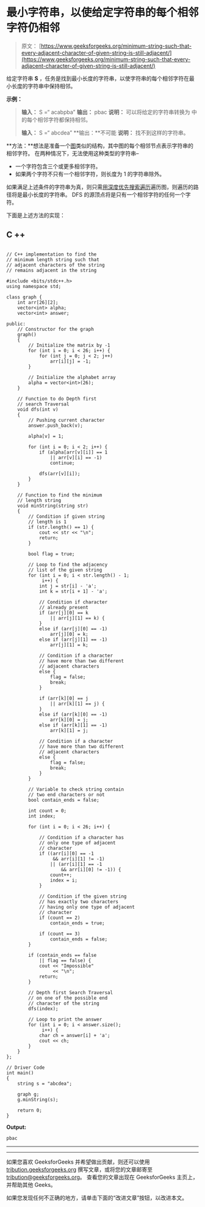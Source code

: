 # 最小字符串，以使给定字符串的每个相邻字符仍相邻

> 原文： [https://www.geeksforgeeks.org/minimum-string-such-that-every-adjacent-character-of-given-string-is-still-adjacent/](https://www.geeksforgeeks.org/minimum-string-such-that-every-adjacent-character-of-given-string-is-still-adjacent/)

给定字符串 **S** ，任务是找到最小长度的字符串，以使字符串的每个相邻字符在最小长度的字符串中保持相邻。

**示例：**

> **输入：** S =“ acabpba”
> **输出：** pbac
> **说明：**
> 可以将给定的字符串转换为
> 中的每个相邻字符都保持相邻。
> 
> **输入：** S =“ abcdea”
> **输出：**不可能
> **说明：**
> 找不到这样的字符串。

**方法：**想法是准备一个[图](https://www.geeksforgeeks.org/graph-and-its-representations/)类似的结构，其中图的每个相邻节点表示字符串的相邻字符。 在两种情况下，无法使用这种类型的字符串–

*   一个字符包含三个或更多相邻字符。
*   如果两个字符不只有一个相邻字符，则长度为 1 的字符串除外。

如果满足上述条件的字符串为真，则只需[用](https://www.geeksforgeeks.org/algorithms-gq/graph-traversals-gq/)[深度优先搜索遍历](https://www.geeksforgeeks.org/depth-first-search-or-dfs-for-a-graph/)遍历图，则遍历的路径将是最小长度的字符串。 DFS 的源顶点将是只有一个相邻字符的任何一个字符。

下面是上述方法的实现：

## C ++

```

// C++ implementation to find the 
// minimum length string such that 
// adjacent characters of the string 
// remains adjacent in the string 

#include <bits/stdc++.h> 
using namespace std; 

class graph { 
    int arr[26][2]; 
    vector<int> alpha; 
    vector<int> answer; 

public: 
    // Constructor for the graph 
    graph() 
    { 
        // Initialize the matrix by -1 
        for (int i = 0; i < 26; i++) { 
            for (int j = 0; j < 2; j++) 
                arr[i][j] = -1; 
        } 

        // Initialize the alphabet array 
        alpha = vector<int>(26); 
    } 

    // Function to do Depth first 
    // search Traversal 
    void dfs(int v) 
    { 
        // Pushing current character 
        answer.push_back(v); 

        alpha[v] = 1; 

        for (int i = 0; i < 2; i++) { 
            if (alpha[arr[v][i]] == 1 
                || arr[v][i] == -1) 
                continue; 

            dfs(arr[v][i]); 
        } 
    } 

    // Function to find the minimum 
    // length string 
    void minString(string str) 
    { 
        // Condition if given string 
        // length is 1 
        if (str.length() == 1) { 
            cout << str << "\n"; 
            return; 
        } 

        bool flag = true; 

        // Loop to find the adjacency 
        // list of the given string 
        for (int i = 0; i < str.length() - 1; 
             i++) { 
            int j = str[i] - 'a'; 
            int k = str[i + 1] - 'a'; 

            // Condition if character 
            // already present 
            if (arr[j][0] == k 
                || arr[j][1] == k) { 
            } 
            else if (arr[j][0] == -1) 
                arr[j][0] = k; 
            else if (arr[j][1] == -1) 
                arr[j][1] = k; 

            // Condition if a character 
            // have more than two different 
            // adjacent characters 
            else { 
                flag = false; 
                break; 
            } 

            if (arr[k][0] == j 
                || arr[k][1] == j) { 
            } 
            else if (arr[k][0] == -1) 
                arr[k][0] = j; 
            else if (arr[k][1] == -1) 
                arr[k][1] = j; 

            // Condition if a character 
            // have more than two different 
            // adjacent characters 
            else { 
                flag = false; 
                break; 
            } 
        } 

        // Variable to check string contain 
        // two end characters or not 
        bool contain_ends = false; 

        int count = 0; 
        int index; 

        for (int i = 0; i < 26; i++) { 

            // Condition if a character has 
            // only one type of adjacent 
            // character 
            if ((arr[i][0] == -1 
                 && arr[i][1] != -1) 
                || (arr[i][1] == -1 
                    && arr[i][0] != -1)) { 
                count++; 
                index = i; 
            } 

            // Condition if the given string 
            // has exactly two characters 
            // having only one type of adjacent 
            // character 
            if (count == 2) 
                contain_ends = true; 

            if (count == 3) 
                contain_ends = false; 
        } 

        if (contain_ends == false
            || flag == false) { 
            cout << "Impossible"
                 << "\n"; 
            return; 
        } 

        // Depth first Search Traversal 
        // on one of the possible end 
        // character of the string 
        dfs(index); 

        // Loop to print the answer 
        for (int i = 0; i < answer.size(); 
             i++) { 
            char ch = answer[i] + 'a'; 
            cout << ch; 
        } 
    } 
}; 

// Driver Code 
int main() 
{ 
    string s = "abcdea"; 

    graph g; 
    g.minString(s); 

    return 0; 
} 

```

**Output:**

```
pbac

```



* * *

* * *

如果您喜欢 GeeksforGeeks 并希望做出贡献，则还可以使用 [tribution.geeksforgeeks.org](https://contribute.geeksforgeeks.org/) 撰写文章，或将您的文章邮寄至 tribution@geeksforgeeks.org。 查看您的文章出现在 GeeksforGeeks 主页上，并帮助其他 Geeks。

如果您发现任何不正确的地方，请单击下面的“改进文章”按钮，以改进本文。